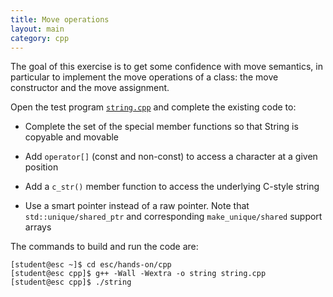 ```yaml
---
title: Move operations
layout: main
category: cpp
---
```


The goal of this exercise is to get some confidence with move
semantics, in particular to implement the move operations of a class:
the move constructor and the move assignment.

Open the test program [`string.cpp`]({{site.exercises_repo}}/hands-on/cpp/string.cpp) and complete the existing code to:

* Complete the set of the special member functions so that String is copyable and movable
  
* Add `operator[]` (const and non-const) to access a character at a given position

* Add a `c_str()` member function to access the underlying C-style string

* Use a smart pointer instead of a raw pointer. Note that `std::unique/shared_ptr` and corresponding
  `make_unique/shared` support arrays

The commands to build and run the code are:

```shell
[student@esc ~]$ cd esc/hands-on/cpp
[student@esc cpp]$ g++ -Wall -Wextra -o string string.cpp
[student@esc cpp]$ ./string
```
